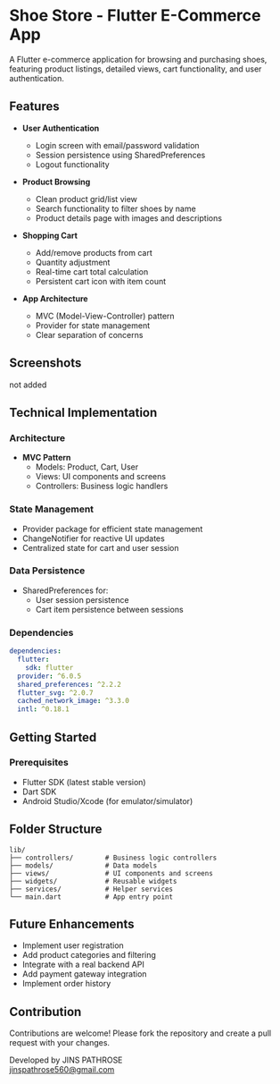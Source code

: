 # Shoe Store - Flutter E-Commerce App

A Flutter e-commerce application for browsing and purchasing shoes, featuring product listings, detailed views, cart functionality, and user authentication.

## Features

- **User Authentication**
  - Login screen with email/password validation
  - Session persistence using SharedPreferences
  - Logout functionality

- **Product Browsing**
  - Clean product grid/list view
  - Search functionality to filter shoes by name
  - Product details page with images and descriptions

- **Shopping Cart**
  - Add/remove products from cart
  - Quantity adjustment
  - Real-time cart total calculation
  - Persistent cart icon with item count

- **App Architecture**
  - MVC (Model-View-Controller) pattern
  - Provider for state management
  - Clear separation of concerns

## Screenshots

not added

## Technical Implementation

### Architecture
- **MVC Pattern**
  - Models: Product, Cart, User
  - Views: UI components and screens
  - Controllers: Business logic handlers

### State Management
- Provider package for efficient state management
- ChangeNotifier for reactive UI updates
- Centralized state for cart and user session

### Data Persistence
- SharedPreferences for:
  - User session persistence
  - Cart item persistence between sessions

### Dependencies
```yaml
dependencies:
  flutter:
    sdk: flutter
  provider: ^6.0.5
  shared_preferences: ^2.2.2
  flutter_svg: ^2.0.7
  cached_network_image: ^3.3.0
  intl: ^0.18.1
```

## Getting Started

### Prerequisites
- Flutter SDK (latest stable version)
- Dart SDK
- Android Studio/Xcode (for emulator/simulator)


## Folder Structure

```
lib/
├── controllers/        # Business logic controllers
├── models/             # Data models
├── views/              # UI components and screens
├── widgets/            # Reusable widgets
├── services/           # Helper services
└── main.dart           # App entry point
```

## Future Enhancements

- Implement user registration
- Add product categories and filtering
- Integrate with a real backend API
- Add payment gateway integration
- Implement order history

## Contribution

Contributions are welcome! Please fork the repository and create a pull request with your changes.



Developed by JINS PATHROSE  
jinspathrose560@gmail.com